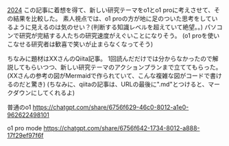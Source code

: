[2024](https://scrapbox.io/nishio/o1_Pro%E3%81%ABPICSY+Birdwatch%E3%81%95%E3%81%9B%E3%82%8B)
この記事に着想を得て、新しい研究テーマをo1とo1 proに考えさせて、その結果を比較した。
素人視点では、o1 proの方が地に足のついた思考をしているように見えるのは気のせい？(判断する知識レベルを超えていて絶望。。)
パソコンで研究が完結する人たちの研究速度がえぐいことになりそう。
(o1 proを使いこなせる研究者は歓喜で笑いが止まらなくなってそう)

ちなみに題材はXXさんのQiita記事。
1回読んだだけでは分からなかったので解説してもらいつつ、新しい研究テーマのアクションプランまで立ててもらった。
(XXさんの参考の図がMermaidで作られていて、こんな複雑な図がコードで書けるのだと驚き)
(ちなみに、qiitaの記事は、URLの最後に".md"とつけると、マークダウンにしてくれるよ)

普通のo1
https://chatgpt.com/share/6756f629-46c0-8012-a1e0-962622498101

o1 pro mode
https://chatgpt.com/share/6756f642-1734-8012-a888-17f29ef97f6f
